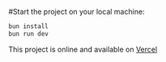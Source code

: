 #Start the project on your local machine:
```bash
bun install
bun run dev
```
This project is online and available on <a href="https://finkomek-landing.vercel.app/">Vercel </a>

